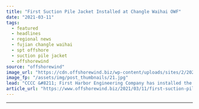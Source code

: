 ```yaml
---
title: "First Suction Pile Jacket Installed at Changle Waihai OWF"
date: "2021-03-11"
tags: 
  - featured
  - headlines
  - regional news
  - fujian changle waihai
  - spt offshore
  - suction pile jacket
  - offshorewind
source: "offshorewind"
image_url: "https://cdn.offshorewind.biz/wp-content/uploads/sites/2/2021/03/11100005/First-SPT-Suction-Pile-Jacket-Installed-Offshore-China.jpg"
image_fp: "/assets/img/post_thumbnails/21.jpg"
lead: "CCCC &#8211; First Harbor Engineering Company has installed the first suction pile jacket at"
article_url: "https://www.offshorewind.biz/2021/03/11/first-suction-pile-jacket-installed-at-changle-waihai-owf/"
---
```


---
